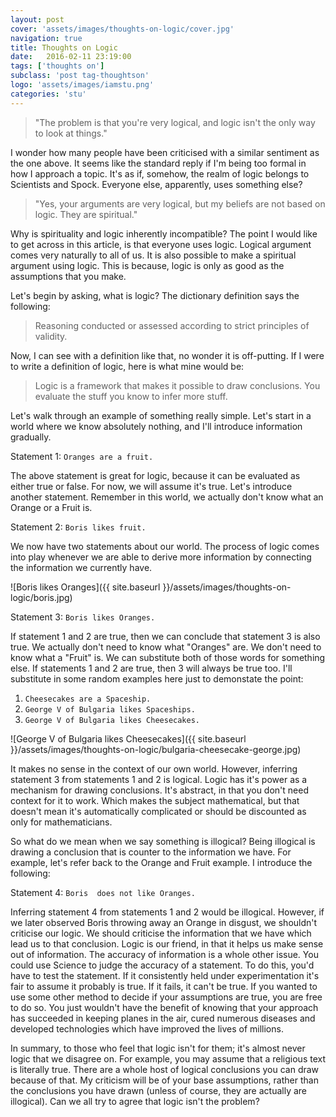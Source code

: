 ```yaml
---
layout: post
cover: 'assets/images/thoughts-on-logic/cover.jpg'
navigation: true
title: Thoughts on Logic
date:   2016-02-11 23:19:00
tags: ['thoughts on']
subclass: 'post tag-thoughtson'
logo: 'assets/images/iamstu.png'
categories: 'stu'
---
```


> "The problem is that you're very logical, and logic isn't the only way to look at things."

I wonder how many people have been criticised with a similar sentiment as the one above. It seems like the standard reply if I'm being too formal in how I approach a topic. It's as if, somehow, the realm of logic belongs to Scientists and Spock. Everyone else, apparently, uses something else?

> "Yes, your arguments are very logical, but my beliefs are not based on logic. They are spiritual."

Why is spirituality and logic inherently incompatible? The point I would like to get across in this article, is that everyone uses logic. Logical argument comes very naturally to all of us. It is also possible to make a spiritual argument using logic. This is because, logic is only as good as the assumptions that you make. 

Let's begin by asking, what is logic? The dictionary definition says the following:

> Reasoning conducted or assessed according to strict principles of validity.

Now, I can see with a definition like that, no wonder it is off-putting. If I were to write a definition of logic, here is what mine would be:

> Logic is a framework that makes it possible to draw conclusions. You evaluate the stuff you know to infer more stuff. 

Let's walk through an example of something really simple. Let's start in a world where we know absolutely nothing, and I'll introduce information gradually. 

Statement 1:
`Oranges are a fruit.`

The above statement is great for logic, because it can be evaluated as either true or false. For now, we will assume it's true. Let's introduce another statement. Remember in this world, we actually don't know what an Orange or a Fruit is.

Statement 2:
`Boris likes fruit.`

We now have two statements about our world. The process of logic comes into play whenever we are able to derive 
more information by connecting the information we currently have. 

![Boris likes Oranges]({{ site.baseurl }}/assets/images/thoughts-on-logic/boris.jpg)

Statement 3:
`Boris likes Oranges.`

If statement 1 and 2 are true, then we can conclude that statement 3 is also true. We actually don't need to know what "Oranges" are. We don't need to know what a "Fruit" is. We can substitute both of those words for something else. If statements 1 and 2 are true, then 3 will always be true too. I'll substitute in some random examples here just to demonstate the point:

1. `Cheesecakes are a Spaceship.`
2. `George V of Bulgaria likes Spaceships.`
3. `George V of Bulgaria likes Cheesecakes.`

![George V of Bulgaria likes Cheesecakes]({{ site.baseurl }}/assets/images/thoughts-on-logic/bulgaria-cheesecake-george.jpg)

It makes no sense in the context of our own world. However, inferring statement 3 from statements 1 and 2 is logical. Logic has it's power as a mechanism for drawing conclusions. It's abstract, in that you don't need context for it to work. Which makes the subject mathematical, but that doesn't mean it's automatically complicated or should be discounted as only for mathematicians.

So what do we mean when we say something is illogical? Being illogical is drawing a conclusion that is counter to the information we have. For example, let's refer back to the Orange and Fruit example. I introduce the following:

Statement 4:
`Boris  does not like Oranges.`

Inferring statement 4 from statements 1 and 2 would be illogical. However, if we later observed Boris throwing away an Orange in disgust, we shouldn't criticise our logic. We should criticise the information that we have which lead us to that conclusion. Logic is our friend, in that it helps us make sense out of information. The accuracy of information is a whole other issue. You could use Science to judge the accuracy of a statement. To do this, you'd have to test the statement. If it consistently held under experimentation it's fair to assume it probably is true. If it fails, it can't be true. If you wanted to use some other method to decide if your assumptions are true, you are free to do so. You just wouldn't have the benefit of knowing that your approach has succeeded in keeping planes in the air, cured numerous diseases and developed technologies which have improved the lives of millions. 

In summary, to those who feel that logic isn't for them; it's almost never logic that we disagree on. For example, you may assume that a religious text is literally true. There are a whole host of logical conclusions you can draw because of that. My criticism will be of your base assumptions, rather than the conclusions you have drawn (unless of course, they are actually are illogical). Can we all try to agree that logic isn't the problem?